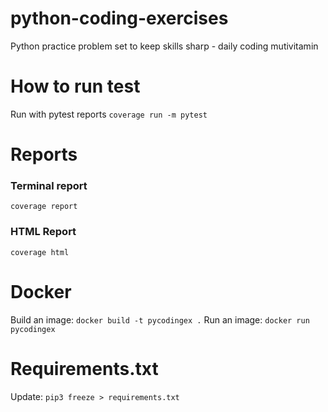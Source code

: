 # python-coding-exercises
Python practice problem set to keep skills sharp - daily coding mutivitamin 

# How to run test

Run with pytest reports ```coverage run -m pytest```

# Reports
### Terminal report
```coverage report```

### HTML Report
```coverage html```

# Docker
Build an image: ```docker build -t pycodingex .```
Run an image: ```docker run pycodingex```

# Requirements.txt
Update: ```pip3 freeze > requirements.txt```
